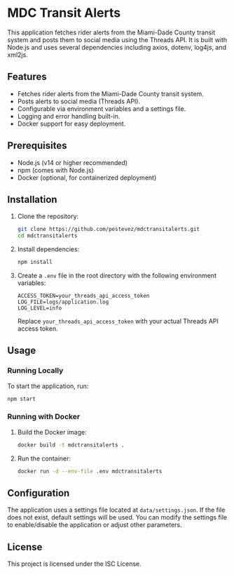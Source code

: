 # MDC Transit Alerts

This application fetches rider alerts from the Miami-Dade County transit system and posts them to social media using the Threads API. It is built with Node.js and uses several dependencies including axios, dotenv, log4js, and xml2js.

## Features

- Fetches rider alerts from the Miami-Dade County transit system.
- Posts alerts to social media (Threads API).
- Configurable via environment variables and a settings file.
- Logging and error handling built-in.
- Docker support for easy deployment.

## Prerequisites

- Node.js (v14 or higher recommended)
- npm (comes with Node.js)
- Docker (optional, for containerized deployment)

## Installation

1. Clone the repository:
   ```bash
   git clone https://github.com/pestevez/mdctransitalerts.git
   cd mdctransitalerts
   ```

2. Install dependencies:
   ```bash
   npm install
   ```

3. Create a `.env` file in the root directory with the following environment variables:
   ```
   ACCESS_TOKEN=your_threads_api_access_token
   LOG_FILE=logs/application.log
   LOG_LEVEL=info
   ```

   Replace `your_threads_api_access_token` with your actual Threads API access token.

## Usage

### Running Locally

To start the application, run:
```bash
npm start
```

### Running with Docker

1. Build the Docker image:
   ```bash
   docker build -t mdctransitalerts .
   ```

2. Run the container:
   ```bash
   docker run -d --env-file .env mdctransitalerts
   ```

## Configuration

The application uses a settings file located at `data/settings.json`. If the file does not exist, default settings will be used. You can modify the settings file to enable/disable the application or adjust other parameters.

## License

This project is licensed under the ISC License. 